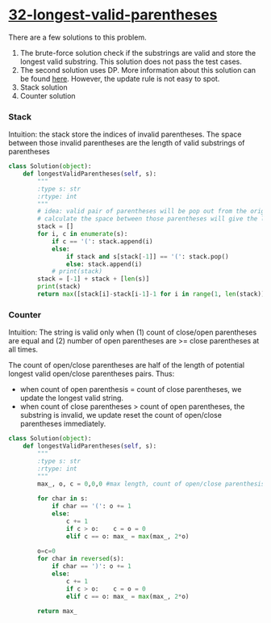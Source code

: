# [32-longest-valid-parentheses](https://leetcode.com/problems/longest-valid-parentheses/)

There are a few solutions to this problem. 
1. The brute-force solution check if the substrings are valid and store the longest valid substring. This solution does not pass the test cases.
2. The second solution uses DP. More information about this solution can be found [here](https://leetcode.com/articles/longest-valid-parentheses/). However, the update rule is not easy to spot.
3. Stack solution 
4. Counter solution

### Stack
Intuition: the stack store the indices of invalid parentheses. The space between those invalid parentheses are the length of valid substrings of parentheses

```python
class Solution(object):
    def longestValidParentheses(self, s):
        """
        :type s: str
        :rtype: int
        """
        # idea: valid pair of parentheses will be pop out from the original stack. 
        # calculate the space between those parentheses will give the length of the longest valid parenthesis
        stack = []
        for i, c in enumerate(s):
            if c == '(': stack.append(i)
            else:
                if stack and s[stack[-1]] == '(': stack.pop()
                else: stack.append(i)
            # print(stack)
        stack = [-1] + stack + [len(s)]
        print(stack)
        return max([stack[i]-stack[i-1]-1 for i in range(1, len(stack))])
```

### Counter
Intuition: 
The string is valid only when (1) count of close/open parentheses are equal and (2) number of open parentheses are >= close parentheses at all times.

The count of open/close parentheses are half of the length of potential longest valid open/close parentheses pairs.
Thus:
- when count of open parenthesis = count of close parentheses, we update the longest valid string.
- when count of close parentheses > count of open parentheses, the substring is invalid, we update reset the count of open/close parentheses immediately.


```python
class Solution(object):
    def longestValidParentheses(self, s):
        """
        :type s: str
        :rtype: int
        """
        max_, o, c = 0,0,0 #max length, count of open/close parenthesis
        
        for char in s:
            if char == '(': o += 1
            else:
                c += 1
                if c > o:    c = o = 0
                elif c == o: max_ = max(max_, 2*o)
        
        o=c=0
        for char in reversed(s):
            if char == ')': o += 1
            else:
                c += 1
                if c > o:    c = o = 0
                elif c == o: max_ = max(max_, 2*o)
        
        return max_
```
